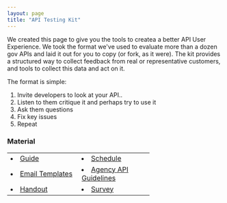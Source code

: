 ```yaml
---
layout: page
title: "API Testing Kit"
---
```


We created this page to give you the tools to createa a better API User Experience. We took the format we've used to evaluate more than a dozen gov APIs and laid it out for you to copy (or fork, as it were). The kit provides a structured way to collect feedback from real or representative customers, and tools to collect this data and act on it.

The format is simple: 

1. Invite developers to look at your API..
2. Listen to them critique it and perhaps try to use it
3. Ask them questions
4. Fix key issues
5. Repeat

### Material  

<table style="width: 66%;" border="0" cellpadding="0" cellspacing="0">
<ul>
        <tr>
        <td style="width: 33%;"><li><a href="http://18f.github.io/API-Usability-Testing/pages/guide">Guide</a></li></td>
        <td style="width: 33%;"><li><a href="http://18f.github.io/API-Usability-Testing/pages/schedule">Schedule</a></li></td>
    </tr>
    <tr>
        <td style="width: 33%;"><li><a href="http://18f.github.io/API-Usability-Testing/pages/templates">Email Templates</a></li></td>
        <td style="width: 33%;"><li><a href="http://18f.github.io/API-Usability-Testing/pages/Agency-API-Guidelines">Agency API Guidelines</a></li></td>
    </tr>
    <tr>
        <td style="width: 33%;"><li><a href="http://18f.github.io/API-Usability-Testing/pages/handout">Handout</a></li></td>
        <td style="width: 33%;"><li><a href="http://18f.github.io/API-Usability-Testing/pages/survey">Survey</a></li></td>
    </tr>
</ul>
</table>
